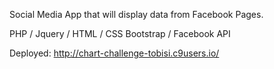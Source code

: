 Social Media App that will display data from Facebook Pages. 

PHP /
Jquery /
HTML / CSS
Bootstrap /
Facebook API

Deployed:
http://chart-challenge-tobisi.c9users.io/
